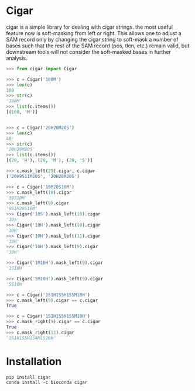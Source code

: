 Cigar
=====

cigar is a simple library for dealing with cigar strings. the most useful
feature now is soft-masking from left or right. This allows one to adjust
a SAM record only by changing the cigar string to soft-mask a number of bases
such that the rest of the SAM record (pos, tlen, etc.) remain valid, but
downstream tools will not consider the soft-masked bases in further analysis.


```Python
>>> from cigar import Cigar

>>> c = Cigar('100M')
>>> len(c)
100
>>> str(c)
'100M'
>>> list(c.items())
[(100, 'M')]


>>> c = Cigar('20H20M20S')
>>> len(c)
40
>>> str(c)
'20H20M20S'
>>> list(c.items())
[(20, 'H'), (20, 'M'), (20, 'S')]

>>> c.mask_left(29).cigar, c.cigar
('20H9S11M20S', '20H20M20S')

>>> c = Cigar('10M20S10M')
>>> c.mask_left(10).cigar
'30S10M'
>>> c.mask_left(9).cigar
'9S1M20S10M'
>>> Cigar('10S').mask_left(10).cigar
'10S'
>>> Cigar('10H').mask_left(10).cigar
'10H'
>>> Cigar('10H').mask_left(11).cigar
'10H'
>>> Cigar('10H').mask_left(9).cigar
'10H'

>>> Cigar('1M10H').mask_left(9).cigar
'1S10H'

>>> Cigar('5M10H').mask_left(9).cigar
'5S10H'

>>> c = Cigar('1S1H1S5H1S5M10H')
>>> c.mask_left(9).cigar == c.cigar
True

>>> c = Cigar('1S1H1S5H1S5M10H')
>>> c.mask_right(9).cigar == c.cigar
True
>>> c.mask_right(11).cigar
'1S1H1S5H1S4M1S10H'

```

Installation
============

    pip install cigar
    conda install -c bioconda cigar
    
